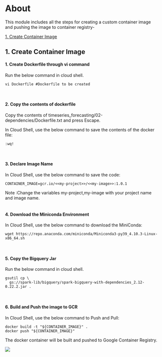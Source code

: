 # About

This module includes all the steps for creating a custom container image and pushing the image to container registry-
<br>

[1. Create Container Image](05-create-docker-image.md#1-create-container-image)<br>

## 1. Create Container Image 

#### 1. Create Dockerfile through vi command

Run the below command in cloud shell.

```
vi Dockerfile #Dockerfile to be created

```

<br>

#### 2. Copy the contents of dockerfile

Copy the contents of  timeseries_forecasting/02-dependencies/Dockerfile.txt and press Escape.


In Cloud Shell, use the below command to save the contents of the docker file:

```
:wq!
```
<br>

#### 3. Declare Image Name


In Cloud Shell, use the below command to save the code:

```
CONTAINER_IMAGE=gcr.io/<<my-project>>/<<my-image>>:1.0.1
```

Note :Change the variables my-project,my-image with your project name and image name.
<br>
<br>

#### 4. Download the Miniconda Environment


In Cloud Shell, use the below command to download the MiniConda:

```
wget https://repo.anaconda.com/miniconda/Miniconda3-py39_4.10.3-Linux-x86_64.sh
```
<br>

#### 5. Copy the Bigquery Jar

Run the below command in cloud shell.

```
gsutil cp \
  gs://spark-lib/bigquery/spark-bigquery-with-dependencies_2.12-0.22.2.jar .

```

<br>

#### 6. Build and Push the image to GCR

In Cloud Shell, use the below command to Push and Pull:

```
docker build -t "${CONTAINER_IMAGE}" .
docker push "${CONTAINER_IMAGE}"

```

The docker container will be built and pushed to Google Container Registry.

<kbd>
<img src=/images/di_2.png />
</kbd>

<br>